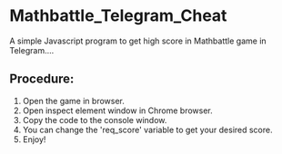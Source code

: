 # Mathbattle_Telegram_Cheat
A simple Javascript program to get high score in Mathbattle game in Telegram....

## Procedure:
1. Open the game in browser.
2. Open inspect element window in Chrome browser.
3. Copy the code to the console window.
4. You can change the 'req_score' variable to get your desired score.
5. Enjoy!

